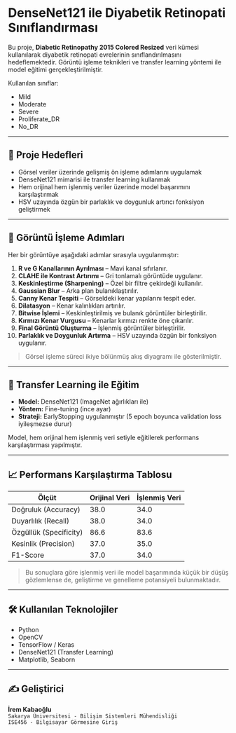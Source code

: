 # DenseNet121 ile Diyabetik Retinopati Sınıflandırması

Bu proje, **Diabetic Retinopathy 2015 Colored Resized** veri kümesi kullanılarak diyabetik retinopati evrelerinin sınıflandırılmasını hedeflemektedir. Görüntü işleme teknikleri ve transfer learning yöntemi ile model eğitimi gerçekleştirilmiştir.

Kullanılan sınıflar:
- Mild
- Moderate
- Severe
- Proliferate_DR
- No_DR

---

## 🎯 Proje Hedefleri

- Görsel veriler üzerinde gelişmiş ön işleme adımlarını uygulamak
- DenseNet121 mimarisi ile transfer learning kullanmak
- Hem orijinal hem işlenmiş veriler üzerinde model başarımını karşılaştırmak
- HSV uzayında özgün bir parlaklık ve doygunluk artırıcı fonksiyon geliştirmek

---

## 🧪 Görüntü İşleme Adımları

Her bir görüntüye aşağıdaki adımlar sırasıyla uygulanmıştır:

1. **R ve G Kanallarının Ayrılması** – Mavi kanal sıfırlanır.
2. **CLAHE ile Kontrast Artırımı** – Gri tonlamalı görüntüde uygulanır.
3. **Keskinleştirme (Sharpening)** – Özel bir filtre çekirdeği kullanılır.
4. **Gaussian Blur** – Arka plan bulanıklaştırılır.
5. **Canny Kenar Tespiti** – Görseldeki kenar yapılarını tespit eder.
6. **Dilatasyon** – Kenar kalınlıkları artırılır.
7. **Bitwise İşlemi** – Keskinleştirilmiş ve bulanık görüntüler birleştirilir.
8. **Kırmızı Kenar Vurgusu** – Kenarlar kırmızı renkte öne çıkarılır.
9. **Final Görüntü Oluşturma** – İşlenmiş görüntüler birleştirilir.
10. **Parlaklık ve Doygunluk Artırma** – HSV uzayında özgün bir fonksiyon uygulanır.

> Görsel işleme süreci ikiye bölünmüş akış diyagramı ile gösterilmiştir.

---

## 🤖 Transfer Learning ile Eğitim

- **Model:** DenseNet121 (ImageNet ağırlıkları ile)
- **Yöntem:** Fine-tuning (ince ayar)
- **Strateji:** EarlyStopping uygulanmıştır (5 epoch boyunca validation loss iyileşmezse durur)

Model, hem orijinal hem işlenmiş veri setiyle eğitilerek performans karşılaştırması yapılmıştır.

---

## 📈 Performans Karşılaştırma Tablosu

| Ölçüt                 | Orijinal Veri | İşlenmiş Veri |
|-----------------------|---------------|----------------|
| Doğruluk (Accuracy)    | 38.0          | 34.0           |
| Duyarlılık (Recall)    | 38.0          | 34.0           |
| Özgüllük (Specificity) | 86.6          | 83.6           |
| Kesinlik (Precision)   | 37.0          | 35.0           |
| F1-Score               | 37.0          | 34.0           |

> Bu sonuçlara göre işlenmiş veri ile model başarımında küçük bir düşüş gözlemlense de, geliştirme ve genelleme potansiyeli bulunmaktadır.

---

## 🛠️ Kullanılan Teknolojiler

- Python
- OpenCV
- TensorFlow / Keras
- DenseNet121 (Transfer Learning)
- Matplotlib, Seaborn

---

## ✍️ Geliştirici

**İrem Kabaoğlu**  
`Sakarya Üniversitesi - Bilişim Sistemleri Mühendisliği`  
`ISE456 - Bilgisayar Görmesine Giriş`
